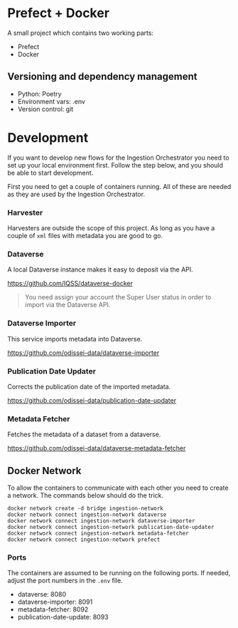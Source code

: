 # Prefect + Docker

A small project which contains two working parts:

- Prefect
- Docker

## Versioning and dependency management

- Python: Poetry
- Environment vars: .env
- Version control: git

# Development

If you want to develop new flows for the Ingestion Orchestrator you need to set
up your local environment first. Follow the step below, and you should be able
to start development.

First you need to get a couple of containers running. All of these are needed
as they are used by the Ingestion Orchestrator.

### Harvester

Harvesters are outside the scope of this project. As long as you have a couple
of `xml` files with metadata you are good to go.

### Dataverse

A local Dataverse instance makes it easy to deposit via the API.

https://github.com/IQSS/dataverse-docker

> You need assign your account the Super User status in order to import via
> the Dataverse API.

### Dataverse Importer

This service imports metadata into Dataverse.

https://github.com/odissei-data/dataverse-importer

### Publication Date Updater

Corrects the publication date of the imported metadata.

https://github.com/odissei-data/publication-date-updater

### Metadata Fetcher

Fetches the metadata of a dataset from a dataverse.

https://github.com/odissei-data/dataverse-metadata-fetcher

## Docker Network

To allow the containers to communicate with each other you need to create a
network. The commands below should do the trick.

```shell
docker network create -d bridge ingestion-network
docker network connect ingestion-network dataverse
docker network connect ingestion-network dataverse-importer
docker network connect ingestion-network publication-date-updater
docker network connect ingestion-network metadata-fetcher
docker network connect ingestion-network prefect
```

### Ports
The containers are assumed to be running on the following ports. If needed,
adjust the port numbers in the `.env` file.

- dataverse: 8080
- dataverse-importer: 8091
- metadata-fetcher: 8092
- publication-date-update: 8093
